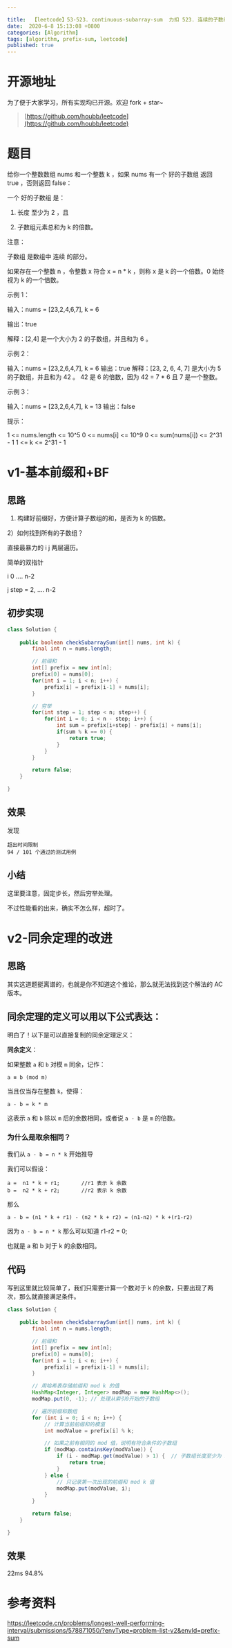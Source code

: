 ```yaml
---

title:  【leetcode】53-523. continuous-subarray-sum  力扣 523. 连续的子数组和 同余定理  前缀和+HashMap
date:  2020-6-8 15:13:08 +0800
categories: [Algorithm]
tags: [algorithm, prefix-sum, leetcode]
published: true
---
```


# 开源地址

为了便于大家学习，所有实现均已开源。欢迎 fork + star~

> [https://github.com/houbb/leetcode](https://github.com/houbb/leetcode)

# 题目

给你一个整数数组 nums 和一个整数 k ，如果 nums 有一个 好的子数组 返回 true ，否则返回 false：

一个 好的子数组 是：

1. 长度 至少为 2 ，且

2. 子数组元素总和为 k 的倍数。

注意：

子数组 是数组中 连续 的部分。

如果存在一个整数 n ，令整数 x 符合 x = n * k ，则称 x 是 k 的一个倍数。0 始终 视为 k 的一个倍数。
 
示例 1：

输入：nums = [23,2,4,6,7], k = 6

输出：true

解释：[2,4] 是一个大小为 2 的子数组，并且和为 6 。

示例 2：

输入：nums = [23,2,6,4,7], k = 6
输出：true
解释：[23, 2, 6, 4, 7] 是大小为 5 的子数组，并且和为 42 。 
42 是 6 的倍数，因为 42 = 7 * 6 且 7 是一个整数。

示例 3：

输入：nums = [23,2,6,4,7], k = 13
输出：false
 

提示：

1 <= nums.length <= 10^5
0 <= nums[i] <= 10^9
0 <= sum(nums[i]) <= 2^31 - 1
1 <= k <= 2^31 - 1

# v1-基本前缀和+BF

## 思路

1) 构建好前缀好，方便计算子数组的和，是否为 k 的倍数。

2）如何找到所有的子数组？

直接最暴力的 i j 两层遍历。

简单的双指针

i 0 .... n-2

j step = 2, .... n-2

## 初步实现

```java
class Solution {
    
    public boolean checkSubarraySum(int[] nums, int k) {
        final int n = nums.length;

        // 前缀和
        int[] prefix = new int[n];
        prefix[0] = nums[0];
        for(int i = 1; i < n; i++) {
            prefix[i] = prefix[i-1] + nums[i];
        }

        // 穷举
        for(int step = 1; step < n; step++) {
            for(int i = 0; i < n - step; i++) {
                int sum = prefix[i+step] - prefix[i] + nums[i];
                if(sum % k == 0) {
                    return true;
                }
            }
        }

        return false;
    }

}
```


## 效果

发现 

```
超出时间限制
94 / 101 个通过的测试用例
```

## 小结

这里要注意，固定步长，然后穷举处理。

不过性能看的出来，确实不怎么样，超时了。

# v2-同余定理的改进

## 思路

其实这道题挺离谱的，也就是你不知道这个推论，那么就无法找到这个解法的 AC 版本。

## 同余定理的定义可以用以下公式表达：

明白了！以下是可以直接复制的同余定理定义：

**同余定义**：  

如果整数 `a` 和 `b` 对模 `m` 同余，记作：

```
a ≡ b (mod m)
```

当且仅当存在整数 `k`，使得：

```
a - b = k * m
```

这表示 `a` 和 `b` 除以 `m` 后的余数相同，或者说 `a - b` 是 `m` 的倍数。

### 为什么是取余相同？

我们从 `a - b = n * k` 开始推导

我们可以假设：

```
a =  n1 * k + r1;       //r1 表示 k 余数
b =  n2 * k + r2;       //r2 表示 k 余数
```

那么

```
a - b = (n1 * k + r1) - (n2 * k + r2) = (n1-n2) * k +(r1-r2)
```

因为 `a - b = n * k` 那么可以知道 r1-r2 = 0;

也就是 a 和 b 对于 k 的余数相同。

## 代码

写到这里就比较简单了，我们只需要计算一个数对于 k 的余数，只要出现了两次，那么就直接满足条件。

```java
class Solution {
    
    public boolean checkSubarraySum(int[] nums, int k) {
        final int n = nums.length;

        // 前缀和
        int[] prefix = new int[n];
        prefix[0] = nums[0];
        for(int i = 1; i < n; i++) {
            prefix[i] = prefix[i-1] + nums[i];
        }

        // 用哈希表存储前缀和 mod k 的值
        HashMap<Integer, Integer> modMap = new HashMap<>();
        modMap.put(0, -1); // 处理从索引0开始的子数组

        // 遍历前缀和数组
        for (int i = 0; i < n; i++) {
            // 计算当前前缀和的模值
            int modValue = prefix[i] % k;

            // 如果之前有相同的 mod 值，说明有符合条件的子数组
            if (modMap.containsKey(modValue)) {
                if (i - modMap.get(modValue) > 1) {  // 子数组长度至少为 2
                    return true;
                }
            } else {
                // 只记录第一次出现的前缀和 mod k 值
                modMap.put(modValue, i);
            }
        }

        return false;
    }

}
```

## 效果

22ms 94.8%

# 参考资料

https://leetcode.cn/problems/longest-well-performing-interval/submissions/578871050/?envType=problem-list-v2&envId=prefix-sum

